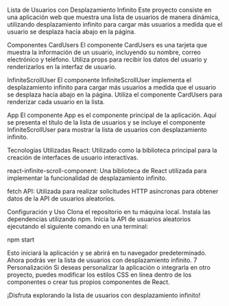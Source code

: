 Lista de Usuarios con Desplazamiento Infinito
Este proyecto consiste en una aplicación web que muestra una lista de usuarios de manera dinámica, utilizando desplazamiento infinito para cargar más usuarios a medida que el usuario se desplaza hacia abajo en la página.

Componentes
CardUsers
El componente CardUsers es una tarjeta que muestra la información de un usuario, incluyendo su nombre, correo electrónico y teléfono. Utiliza props para recibir los datos del usuario y renderizarlos en la interfaz de usuario.

InfiniteScrollUser
El componente InfiniteScrollUser implementa el desplazamiento infinito para cargar más usuarios a medida que el usuario se desplaza hacia abajo en la página. Utiliza el componente CardUsers para renderizar cada usuario en la lista.

App
El componente App es el componente principal de la aplicación. Aquí se presenta el título de la lista de usuarios y se incluye el componente InfiniteScrollUser para mostrar la lista de usuarios con desplazamiento infinito.

Tecnologías Utilizadas
React: Utilizado como la biblioteca principal para la creación de interfaces de usuario interactivas.

react-infinite-scroll-component: Una biblioteca de React utilizada para implementar la funcionalidad de desplazamiento infinito.

fetch API: Utilizada para realizar solicitudes HTTP asíncronas para obtener datos de la API de usuarios aleatorios.

Configuración y Uso
Clona el repositorio en tu máquina local.
Instala las dependencias utilizando npm.
Inicia la API de usuarios aleatorios ejecutando el siguiente comando en una terminal:

npm start

Esto iniciará la aplicación y se abrirá en tu navegador predeterminado.
Ahora podrás ver la lista de usuarios con desplazamiento infinito.
7
Personalización
Si deseas personalizar la aplicación o integrarla en otro proyecto, puedes modificar los estilos CSS en línea dentro de los componentes o crear tus propios componentes de React.

¡Disfruta explorando la lista de usuarios con desplazamiento infinito!